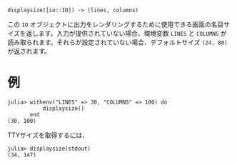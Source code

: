 ```
displaysize([io::IO]) -> (lines, columns)
```

この `IO` オブジェクトに出力をレンダリングするために使用できる画面の名目サイズを返します。入力が提供されていない場合、環境変数 `LINES` と `COLUMNS` が読み取られます。それらが設定されていない場合、デフォルトサイズ `(24, 80)` が返されます。

# 例

```jldoctest
julia> withenv("LINES" => 30, "COLUMNS" => 100) do
           displaysize()
       end
(30, 100)
```

TTYサイズを取得するには、

```julia-repl
julia> displaysize(stdout)
(34, 147)
```
